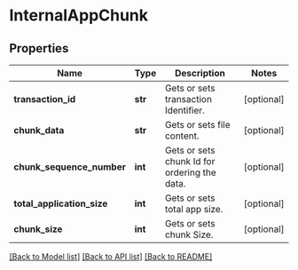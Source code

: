 # InternalAppChunk

## Properties
Name | Type | Description | Notes
------------ | ------------- | ------------- | -------------
**transaction_id** | **str** | Gets or sets transaction Identifier. | [optional] 
**chunk_data** | **str** | Gets or sets file content. | [optional] 
**chunk_sequence_number** | **int** | Gets or sets chunk Id for ordering the data. | [optional] 
**total_application_size** | **int** | Gets or sets total app size. | [optional] 
**chunk_size** | **int** | Gets or sets chunk Size. | [optional] 

[[Back to Model list]](../README.md#documentation-for-models) [[Back to API list]](../README.md#documentation-for-api-endpoints) [[Back to README]](../README.md)


